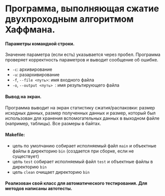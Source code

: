 # Программа, выполняющая сжатие двухпроходным алгоритмом Хаффмана.

#### Параметры командной строки.    
Значение параметра (если есть) указывается через пробел. Программа проверяет корректность параметров и выводит сообщение об ошибке.    
- `-c`: архивирование    
- `-u`: разархивирование    
- `-f`, `--file <путь>`: имя входного файла    
- `-o`, `--output <путь> `: имя результирующего файла    

#### Вывод на экран.
Программа выводит на экран статистику сжатия/распаковки: размер исходных данных, размер полученных данных и размер, который был использован для хранения вспомогательных данных в выходном файле (например, таблицы). Все размеры в байтах.

#### Makefile:
- цель по умолчанию собирает исполняемый файл `main` и объектные файлы в директорию `bin` (создается при сборке, если не существует)
- цель `test` собирает исполняемый файл `test` и объектные файлы в директорию `bin`
- цель `clean` очищает директорию `bin`

#### Реализован свой класс для автоматического тестирования. Для методов написаны автотесты.
